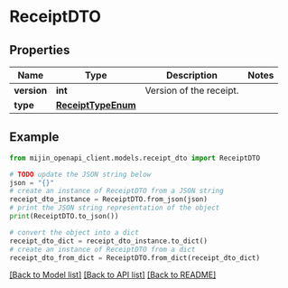 # ReceiptDTO


## Properties

Name | Type | Description | Notes
------------ | ------------- | ------------- | -------------
**version** | **int** | Version of the receipt. | 
**type** | [**ReceiptTypeEnum**](ReceiptTypeEnum.md) |  | 

## Example

```python
from mijin_openapi_client.models.receipt_dto import ReceiptDTO

# TODO update the JSON string below
json = "{}"
# create an instance of ReceiptDTO from a JSON string
receipt_dto_instance = ReceiptDTO.from_json(json)
# print the JSON string representation of the object
print(ReceiptDTO.to_json())

# convert the object into a dict
receipt_dto_dict = receipt_dto_instance.to_dict()
# create an instance of ReceiptDTO from a dict
receipt_dto_from_dict = ReceiptDTO.from_dict(receipt_dto_dict)
```
[[Back to Model list]](../README.md#documentation-for-models) [[Back to API list]](../README.md#documentation-for-api-endpoints) [[Back to README]](../README.md)


